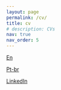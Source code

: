 ```yaml
---
layout: page
permalink: /cv/
title: cv
# description: CVs
nav: true
nav_order: 5
---
```


[En](https://felipe-gomes-miyazato.github.io/assets/pdf/2023-09-01%20CV-en%20Felipe%20Gomes%20Miyazato.pdf)

[Pt-br](https://felipe-gomes-miyazato.github.io/assets/pdf/2023-09-01%20CV-pt%20Felipe%20Gomes%20Miyazato.pdf)

[LinkedIn](https://www.linkedin.com/in/felipe-gomes-miyazato/)

